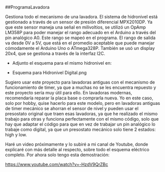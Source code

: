 ##ProgramaLavadora

Gestiona todo el mecanismo de una lavadora. El sistema de hidronivel está gestionado a través de un sensor de presión diferencial MPX2010DP. Ya que este sensor maneja una señal en milivoltios, se utilizó un OpAmp LM358P para poder manejar el rango adecuado en el Arduino a través del pin analógico A0. Este rango se mapeó en el programa. El rango de salida va desde 0V a 5V, que está en el promedio aceptable que puede manejar cómodamente el Arduino Uno o ATmega328P. También se usó un display 20x4, que se gestiona a través de la interfaz I2C.

* Adjunto el esquema para el mismo hidronivel en:

- Esquema para Hidronivel Digital.png

Sugiero usar este proyecto para lavadoras antiguas con el mecanismo de funcionamiento de timer, ya que a muchas no se les encuentra repuesto y este proyecto sería muy útil para ello. En lavadoras modernas, recomendaría reparar la placa base o comprarla nueva. Yo en este caso, solo por hobby, quise hacerlo para este modelo, pero en lavadoras antiguas de timer mecánico se ahorran el sensor de nivel y pueden usar el presostato original que traen esas lavadoras, ya que he realizado el mismo trabajo para otras y funciona perfectamente con el mismo código, solo que hay que adaptar el código para que en vez de trabajar un pin analógico lo trabaje como digital, ya que un presostato mecánico solo tiene 2 estados: high y low.

Haré un video próximamente y lo subiré a mi canal de Youtube, donde explicaré con más detalle al respecto, sobre todo el esquema eléctrico completo. Por ahora solo tengo esta demostración:

https://www.youtube.com/watch?v=-HzdV9QrZBc

